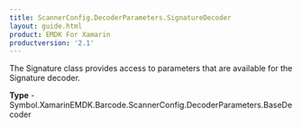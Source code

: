 ```yaml
---
title: ScannerConfig.DecoderParameters.SignatureDecoder
layout: guide.html
product: EMDK For Xamarin
productversion: '2.1'
---
```

The Signature class provides access to parameters that are available for the Signature decoder.

**Type** - Symbol.XamarinEMDK.Barcode.ScannerConfig.DecoderParameters.BaseDecoder
















